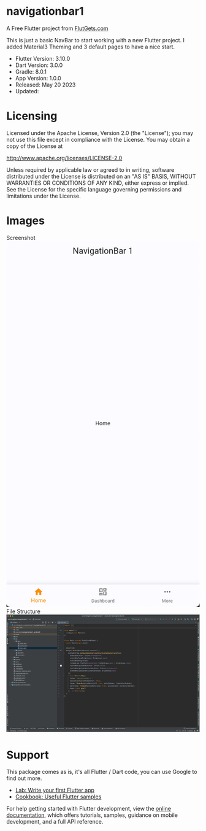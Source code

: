 # navigationbar1

A Free Flutter project from [FlutGets.com](https://flutgets.com)

This is just a basic NavBar to start working with a new Flutter project.
I added Material3 Theming and 3 default pages to have a nice start.

- Flutter Version: 3.10.0
- Dart Version: 3.0.0
- Gradle: 8.0.1
- App Version: 1.0.0
- Released: May 20 2023
- Updated: 

# Licensing
Licensed under the Apache License, Version 2.0 (the "License");
you may not use this file except in compliance with the License.
You may obtain a copy of the License at

http://www.apache.org/licenses/LICENSE-2.0

Unless required by applicable law or agreed to in writing, software
distributed under the License is distributed on an "AS IS" BASIS,
WITHOUT WARRANTIES OR CONDITIONS OF ANY KIND, either express or implied.
See the License for the specific language governing permissions and
limitations under the License.

# Images
Screenshot<br />
<img src="screens/flutgets_navigationbar1.jpg"/>
File Structure<br />
<img src="screens/flutgets_file_structure_android_studio_navigationbar1.jpg"/>


# Support
This package comes as is, it's all Flutter / Dart code, you can use Google to find out more.

- [Lab: Write your first Flutter app](https://docs.flutter.dev/get-started/codelab)
- [Cookbook: Useful Flutter samples](https://docs.flutter.dev/cookbook)

For help getting started with Flutter development, view the
[online documentation](https://docs.flutter.dev/), which offers tutorials,
samples, guidance on mobile development, and a full API reference.
